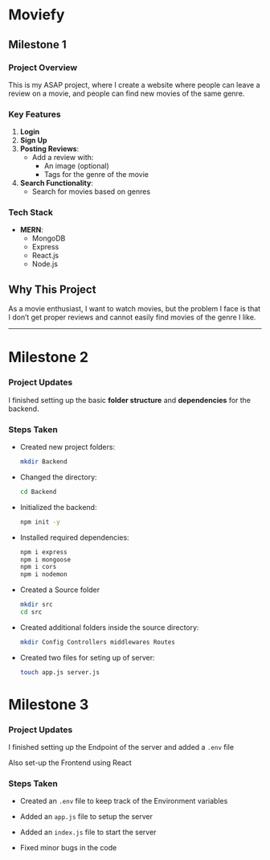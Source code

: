 # Moviefy

## Milestone 1

### Project Overview

This is my ASAP project, where I create a website where people can leave a review on a movie, and people can find new movies of the same genre.

### Key Features

1. **Login**
2. **Sign Up**
3. **Posting Reviews**:
   - Add a review with:
     - An image (optional)
     - Tags for the genre of the movie
4. **Search Functionality**:
   - Search for movies based on genres

### Tech Stack

- **MERN**:
  - MongoDB
  - Express
  - React.js
  - Node.js

## Why This Project

As a movie enthusiast, I want to watch movies, but the problem I face is that I don’t get proper reviews and cannot easily find movies of the genre I like.

---

# Milestone 2

### Project Updates

I finished setting up the basic **folder structure** and **dependencies** for the backend.

### Steps Taken

- Created new project folders:

  ```bash
  mkdir Backend
  ```

- Changed the directory:
  ```bash
  cd Backend
  ```
- Initialized the backend:
  ```bash
  npm init -y
  ```
- Installed required dependencies:
  ```bash
  npm i express
  npm i mongoose
  npm i cors
  npm i nodemon
  ```
- Created a Source folder
  ```bash
  mkdir src
  cd src
  ```
- Created additional folders inside the source directory:
  ```bash
  mkdir Config Controllers middlewares Routes
  ```
- Created two files for seting up of server:
  ```bash
  touch app.js server.js
  ```

# Milestone 3

### Project Updates

I finished setting up the Endpoint of the server and added a `.env` file

Also set-up the Frontend using React  

### Steps Taken

- Created an `.env` file to keep track of the Environment variables 

- Added an `app.js` file to setup the server

- Added an `index.js` file to start the server

- Fixed minor bugs in the code
